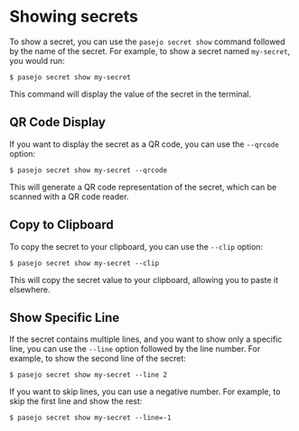 # Showing secrets

To show a secret, you can use the `pasejo secret show` command followed by the name of the secret. For example, to show a secret named `my-secret`, you would run:

```shell
$ pasejo secret show my-secret
```

This command will display the value of the secret in the terminal.

## QR Code Display

If you want to display the secret as a QR code, you can use the `--qrcode` option:

```shell
$ pasejo secret show my-secret --qrcode
```

This will generate a QR code representation of the secret, which can be scanned with a QR code reader.

## Copy to Clipboard

To copy the secret to your clipboard, you can use the `--clip` option:

```shell
$ pasejo secret show my-secret --clip
```

This will copy the secret value to your clipboard, allowing you to paste it elsewhere.

## Show Specific Line

If the secret contains multiple lines, and you want to show only a specific line, you can use the `--line` option followed by the line number. For example, to show the second line of the secret:

```shell
$ pasejo secret show my-secret --line 2
```

If you want to skip lines, you can use a negative number. For example, to skip the first line and show the rest:

```shell
$ pasejo secret show my-secret --line=-1
```
